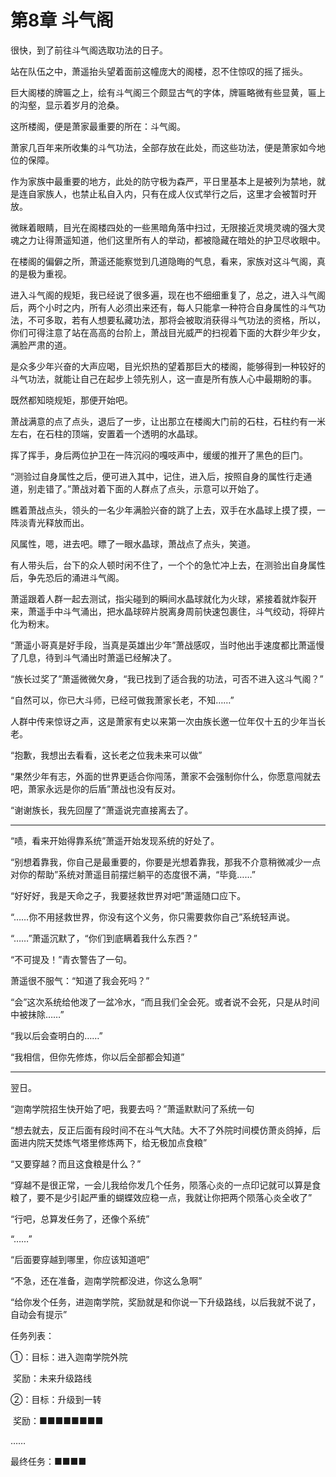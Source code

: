 # 第8章 斗气阁

很快，到了前往斗气阁选取功法的日子。

站在队伍之中，萧遥抬头望着面前这幢庞大的阁楼，忍不住惊叹的摇了摇头。

巨大阁楼的牌匾之上，绘有斗气阁三个颇显古气的字体，牌匾略微有些显黄，匾上的沟壑，显示着岁月的沧桑。

这所楼阁，便是萧家最重要的所在：斗气阁。

萧家几百年来所收集的斗气功法，全部存放在此处，而这些功法，便是萧家如今地位的保障。

作为家族中最重要的地方，此处的防守极为森严，平日里基本上是被列为禁地，就是连自家族人，也禁止私自入内，只有在成人仪式举行之后，这里才会被暂时开放。

微眯着眼睛，目光在阁楼四处的一些黑暗角落中扫过，无限接近灵境灵魂的强大灵魂之力让得萧遥知道，他们这里所有人的举动，都被隐藏在暗处的护卫尽收眼中。

在楼阁的偏僻之所，萧遥还能察觉到几道隐晦的气息，看来，家族对这斗气阁，真的是极为重视。

进入斗气阁的规矩，我已经说了很多遍，现在也不细细重复了，总之，进入斗气阁后，两个小时之内，所有人必须出来还有，每人只能拿一种符合自身属性的斗气功法，不可多取，若有人想要私藏功法，那将会被取消获得斗气功法的资格，所以，你们可得注意了站在高高的台阶上，萧战目光威严的扫视着下面的大群少年少女，满脸严肃的道。

是众多少年兴奋的大声应喝，目光炽热的望着那巨大的楼阁，能够得到一种较好的斗气功法，就能让自己在起步上领先别人，这一直是所有族人心中最期盼的事。

既然都知晓规矩，那便开始吧。

萧战满意的点了点头，退后了一步，让出那立在楼阁大门前的石柱，石柱约有一米左右，在石柱的顶端，安置着一个透明的水晶球。

挥了挥手，身后两位护卫在一阵沉闷的嘎吱声中，缓缓的推开了黑色的巨门。

“测验过自身属性之后，便可进入其中，记住，进入后，按照自身的属性行走通道，别走错了。”萧战对着下面的人群点了点头，示意可以开始了。

瞧着萧战点头，领头的一名少年满脸兴奋的跳了上去，双手在水晶球上摸了摸，一阵淡青光释放而出。

风属性，嗯，进去吧。瞟了一眼水晶球，萧战点了点头，笑道。

有人带头后，台下的众人顿时闲不住了，一个个的急忙冲上去，在测验出自身属性后，争先恐后的涌进斗气阁。

萧遥跟着人群一起去测试，指尖碰到的瞬间水晶球就化为火球，紧接着就炸裂开来，萧遥手中斗气涌出，把水晶球碎片脱离身周前快速包裹住，斗气绞动，将碎片化为粉末。

“萧遥小哥真是好手段，当真是英雄出少年”萧战感叹，当时他出手速度都比萧遥慢了几息，待到斗气涌出时萧遥已经解决了。

“族长过奖了”萧遥微微欠身，“我已找到了适合我的功法，可否不进入这斗气阁？”

“自然可以，你已大斗师，已经可做我萧家长老，不知……”

人群中传来惊讶之声，这是萧家有史以来第一次由族长邀一位年仅十五的少年当长老。

“抱歉，我想出去看看，这长老之位我未来可以做”

“果然少年有志，外面的世界更适合你闯荡，萧家不会强制你什么，你愿意闯就去吧，萧家永远是你的后盾”萧战也没有反对。

“谢谢族长，我先回屋了”萧遥说完直接离去了。

------

“啧，看来开始得靠系统”萧遥开始发现系统的好处了。

“别想着靠我，你自己是最重要的，你要是光想着靠我，那我不介意稍微减少一点对你的帮助”系统对萧遥目前摆烂躺平的态度很不满，“毕竟……”

“好好好，我是天命之子，我要拯救世界对吧”萧遥随口应下。

“……你不用拯救世界，你没有这个义务，你只需要救你自己”系统轻声说。

“……”萧遥沉默了，“你们到底瞒着我什么东西？”

“不可提及！”青衣警告了一句。

萧遥很不服气：“知道了我会死吗？”

“会”这次系统给他泼了一盆冷水，“而且我们全会死。或者说不会死，只是从时间中被抹除……”

“我以后会查明白的……”

“我相信，但你先修炼，你以后全部都会知道”

------

翌日。

“迦南学院招生快开始了吧，我要去吗？”萧遥默默问了系统一句

“想去就去，反正后面有段时间不在斗气大陆。大不了外院时间模仿萧炎鸽掉，后面进内院天焚炼气塔里修炼两下，给无极加点食粮”

“又要穿越？而且这食粮是什么？”

“穿越不是很正常，一会儿我给你发几个任务，陨落心炎的一点印记就可以算是食粮了，要不是少引起严重的蝴蝶效应稳一点，我就让你把两个陨落心炎全收了”

“行吧，总算发任务了，还像个系统”

“……”

“后面要穿越到哪里，你应该知道吧”

“不急，还在准备，迦南学院都没进，你这么急啊”

“给你发个任务，进迦南学院，奖励就是和你说一下升级路线，以后我就不说了，自动会有提示”

任务列表：

①：目标：进入迦南学院外院

​	奖励：未来升级路线

②：目标：升级到一转

​	奖励：■■■■■■■■<!--回到斗破苍穹世界-->

……

最终任务：■■■■<!--打破循环-->

